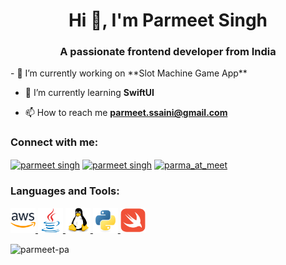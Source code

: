 <h1 align="center">Hi 👋, I'm Parmeet Singh</h1>
<h3 align="center">A passionate frontend developer from India</h3>
<img align="right" alt="coding" src="https://miro.medium.com/v2/resize:fit:1400/1*VMmvImch6VU5pc2VktY1uw.gif">
- 🔭 I’m currently working on **Slot Machine Game App**

- 🌱 I’m currently learning **SwiftUI**

- 📫 How to reach me **parmeet.ssaini@gmail.com**

<h3 align="left">Connect with me:</h3>
<p align="left">
<a href="https://linkedin.com/in/parmeet singh" target="blank"><img align="center" src="https://raw.githubusercontent.com/rahuldkjain/github-profile-readme-generator/master/src/images/icons/Social/linked-in-alt.svg" alt="parmeet singh" height="30" width="40" /></a>
<a href="https://fb.com/parmeet singh" target="blank"><img align="center" src="https://raw.githubusercontent.com/rahuldkjain/github-profile-readme-generator/master/src/images/icons/Social/facebook.svg" alt="parmeet singh" height="30" width="40" /></a>
<a href="https://instagram.com/parma_at_meet" target="blank"><img align="center" src="https://raw.githubusercontent.com/rahuldkjain/github-profile-readme-generator/master/src/images/icons/Social/instagram.svg" alt="parma_at_meet" height="30" width="40" /></a>
</p>

<h3 align="left">Languages and Tools:</h3>
<p align="left"> <a href="https://aws.amazon.com" target="_blank" rel="noreferrer"> <img src="https://raw.githubusercontent.com/devicons/devicon/master/icons/amazonwebservices/amazonwebservices-original-wordmark.svg" alt="aws" width="40" height="40"/> </a> <a href="https://www.java.com" target="_blank" rel="noreferrer"> <img src="https://raw.githubusercontent.com/devicons/devicon/master/icons/java/java-original.svg" alt="java" width="40" height="40"/> </a> <a href="https://www.linux.org/" target="_blank" rel="noreferrer"> <img src="https://raw.githubusercontent.com/devicons/devicon/master/icons/linux/linux-original.svg" alt="linux" width="40" height="40"/> </a> <a href="https://www.python.org" target="_blank" rel="noreferrer"> <img src="https://raw.githubusercontent.com/devicons/devicon/master/icons/python/python-original.svg" alt="python" width="40" height="40"/> </a> <a href="https://developer.apple.com/swift/" target="_blank" rel="noreferrer"> <img src="https://raw.githubusercontent.com/devicons/devicon/master/icons/swift/swift-original.svg" alt="swift" width="40" height="40"/> </a> </p>

<p><img align="center" src="https://github-readme-stats.vercel.app/api/top-langs?username=parmeet-pa&show_icons=true&locale=en&layout=compact" alt="parmeet-pa" /></p>

